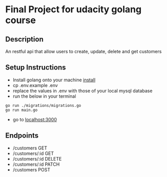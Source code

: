 # Final Project for udacity golang course
## Description
An restful api that allow users to create, update, delete and get customers
## Setup Instructions
* Install golang onto your machine [install](https://go.dev/doc/install)
* cp .env.example .env
* replace the values in .env with those of your local mysql database
* run the below in your terminal
```
go run ./migrations/migrations.go
go run main.go
```
* go to [localhost:3000](http://localhost:3000)
## Endpoints
* /customers GET
* /customers/:id GET
* /customers/:id DELETE
* /customers/:id PATCH
* /customers POST
